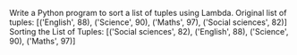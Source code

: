 Write a Python program to sort a list of tuples using Lambda.
Original list of tuples:
[('English', 88), ('Science', 90), ('Maths', 97), ('Social sciences', 82)]
Sorting the List of Tuples:
[('Social sciences', 82), ('English', 88), ('Science', 90), ('Maths', 97)]
